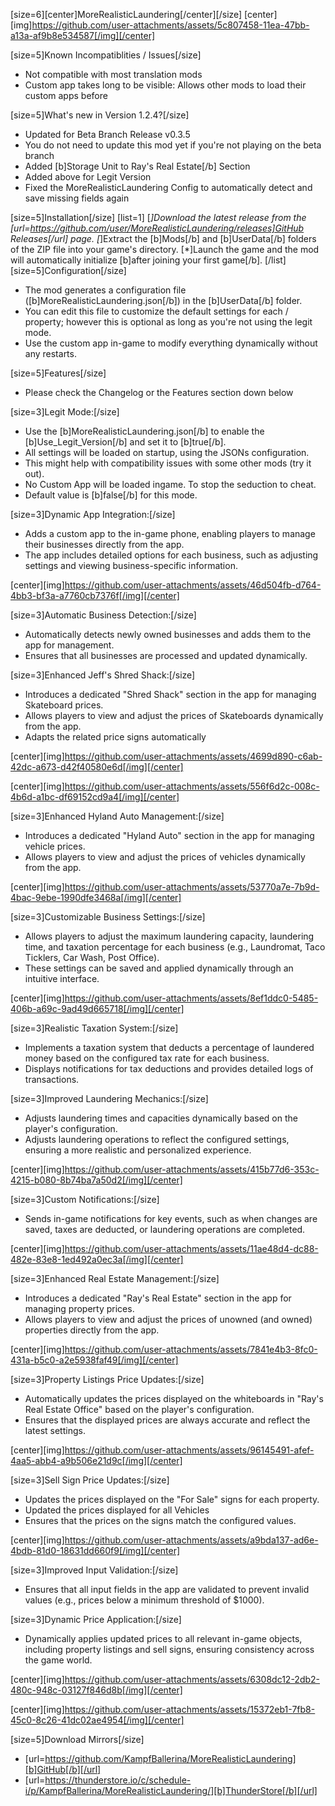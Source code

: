 [size=6][center]MoreRealisticLaundering[/center][/size]
[center][img]https://github.com/user-attachments/assets/5c807458-11ea-47bb-a13a-af9b8e534587[/img][/center]

[size=5]Known Incompatiblities / Issues[/size]
- Not compatible with most translation mods
- Custom app takes long to be visible: Allows other mods to load their custom apps before

[size=5]What's new in Version 1.2.4?[/size]
- Updated for Beta Branch Release v0.3.5
- You do not need to update this mod yet if you're not playing on the beta branch
- Added [b]Storage Unit to Ray's Real Estate[/b] Section
- Added above for Legit Version
- Fixed the MoreRealisticLaundering Config to automatically detect and save missing fields again

[size=5]Installation[/size]
[list=1]
[*]Download the latest release from the [url=https://github.com/user/MoreRealisticLaundering/releases]GitHub Releases[/url] page.
[*]Extract the [b]Mods[/b] and [b]UserData[/b] folders of the ZIP file into your game's directory.
[*]Launch the game and the mod will automatically initialize [b]after joining your first game[/b].
[/list]
[size=5]Configuration[/size]
- The mod generates a configuration file ([b]MoreRealisticLaundering.json[/b]) in the [b]UserData[/b] folder.
- You can edit this file to customize the default settings for each / property; however this is optional as long as you're not using the legit mode.
- Use the custom app in-game to modify everything dynamically without any restarts.

[size=5]Features[/size]
- Please check the Changelog or the Features section down below

[size=3]Legit Mode:[/size]
- Use the [b]MoreRealisticLaundering.json[/b] to enable the [b]Use_Legit_Version[/b] and set it to [b]true[/b].
- All settings will be loaded on startup, using the JSONs configuration.
- This might help with compatibility issues with some other mods (try it out).
- No Custom App will be loaded ingame. To stop the seduction to cheat.
- Default value is [b]false[/b] for this mode.

[size=3]Dynamic App Integration:[/size]
- Adds a custom app to the in-game phone, enabling players to manage their businesses directly from the app.
- The app includes detailed options for each business, such as adjusting settings and viewing business-specific information.

[center][img]https://github.com/user-attachments/assets/46d504fb-d764-4bb3-bf3a-a7760cb7376f[/img][/center]

[size=3]Automatic Business Detection:[/size]
- Automatically detects newly owned businesses and adds them to the app for management.
- Ensures that all businesses are processed and updated dynamically.

[size=3]Enhanced Jeff's Shred Shack:[/size]
- Introduces a dedicated "Shred Shack" section in the app for managing Skateboard prices.
- Allows players to view and adjust the prices of Skateboards dynamically from the app.
- Adapts the related price signs automatically

[center][img]https://github.com/user-attachments/assets/4699d890-c6ab-42dc-a673-d42f40580e6d[/img][/center]

[center][img]https://github.com/user-attachments/assets/556f6d2c-008c-4b6d-a1bc-df69152cd9a4[/img][/center]

[size=3]Enhanced Hyland Auto Management:[/size]
- Introduces a dedicated "Hyland Auto" section in the app for managing vehicle prices.
- Allows players to view and adjust the prices of vehicles dynamically from the app.

[center][img]https://github.com/user-attachments/assets/53770a7e-7b9d-4bac-9ebe-1990dfe3468a[/img][/center]

[size=3]Customizable Business Settings:[/size]
- Allows players to adjust the maximum laundering capacity, laundering time, and taxation percentage for each business (e.g., Laundromat, Taco Ticklers, Car Wash, Post Office).
- These settings can be saved and applied dynamically through an intuitive interface.

[center][img]https://github.com/user-attachments/assets/8ef1ddc0-5485-406b-a69c-9ad49d665718[/img][/center]

[size=3]Realistic Taxation System:[/size]
- Implements a taxation system that deducts a percentage of laundered money based on the configured tax rate for each business.
- Displays notifications for tax deductions and provides detailed logs of transactions.

[size=3]Improved Laundering Mechanics:[/size]
- Adjusts laundering times and capacities dynamically based on the player's configuration.
- Adjusts laundering operations to reflect the configured settings, ensuring a more realistic and personalized experience.

[center][img]https://github.com/user-attachments/assets/415b77d6-353c-4215-b080-8b74ba7a50d2[/img][/center]

[size=3]Custom Notifications:[/size]
- Sends in-game notifications for key events, such as when changes are saved, taxes are deducted, or laundering operations are completed.

[center][img]https://github.com/user-attachments/assets/11ae48d4-dc88-482e-83e8-1ed492a0ec3a[/img][/center]

[size=3]Enhanced Real Estate Management:[/size]
- Introduces a dedicated "Ray's Real Estate" section in the app for managing property prices.
- Allows players to view and adjust the prices of unowned (and owned) properties directly from the app.

[center][img]https://github.com/user-attachments/assets/7841e4b3-8fc0-431a-b5c0-a2e5938faf49[/img][/center]

[size=3]Property Listings Price Updates:[/size]
- Automatically updates the prices displayed on the whiteboards in "Ray's Real Estate Office" based on the player's configuration.
- Ensures that the displayed prices are always accurate and reflect the latest settings.

[center][img]https://github.com/user-attachments/assets/96145491-afef-4aa5-abb4-a9b506e21d9c[/img][/center]

[size=3]Sell Sign Price Updates:[/size]
- Updates the prices displayed on the "For Sale" signs for each property.
- Updated the prices displayed for all Vehicles
- Ensures that the prices on the signs match the configured values.

[center][img]https://github.com/user-attachments/assets/a9bda137-ad6e-4bdb-81d0-18631dd660f9[/img][/center]

[size=3]Improved Input Validation:[/size]
- Ensures that all input fields in the app are validated to prevent invalid values (e.g., prices below a minimum threshold of $1000).

[size=3]Dynamic Price Application:[/size]
- Dynamically applies updated prices to all relevant in-game objects, including property listings and sell signs, ensuring consistency across the game world.

[center][img]https://github.com/user-attachments/assets/6308dc12-2db2-480c-948c-03127f846d8b[/img][/center]

[center][img]https://github.com/user-attachments/assets/15372eb1-7fb8-45c0-8c26-41dc02ae4954[/img][/center]

[size=5]Download Mirrors[/size]
- [url=https://github.com/KampfBallerina/MoreRealisticLaundering][b]GitHub[/b][/url]
- [url=https://thunderstore.io/c/schedule-i/p/KampfBallerina/MoreRealisticLaundering/][b]ThunderStore[/b][/url]
